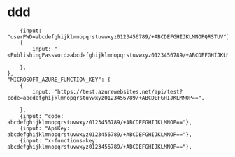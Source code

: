 # ddd

		{input: "userPWD=abcdefghijklmnopqrstuvwxyz0123456789/+ABCDEFGHIJKLMNOPQRSTUV"},
		{
			input: "<PublishingPassword>abcdefghijklmnopqrstuvwxyz0123456789/+ABCDEFGHIJKLMNOPQRSTUV</PublishingPassword>",

		},
	},
	"MICROSOFT_AZURE_FUNCTION_KEY": {
		{
			input: "https://test.azurewebsites.net/api/test?code=abcdefghijklmnopqrstuvwxyz0123456789/+ABCDEFGHIJKLMNOP==",
	
		},
		{input: "code: abcdefghijklmnopqrstuvwxyz0123456789/+ABCDEFGHIJKLMNOP=="},
		{input: "ApiKey: abcdefghijklmnopqrstuvwxyz0123456789/+ABCDEFGHIJKLMNOP=="},
		{input: "x-functions-key: abcdefghijklmnopqrstuvwxyz0123456789/+ABCDEFGHIJKLMNOP=="},
